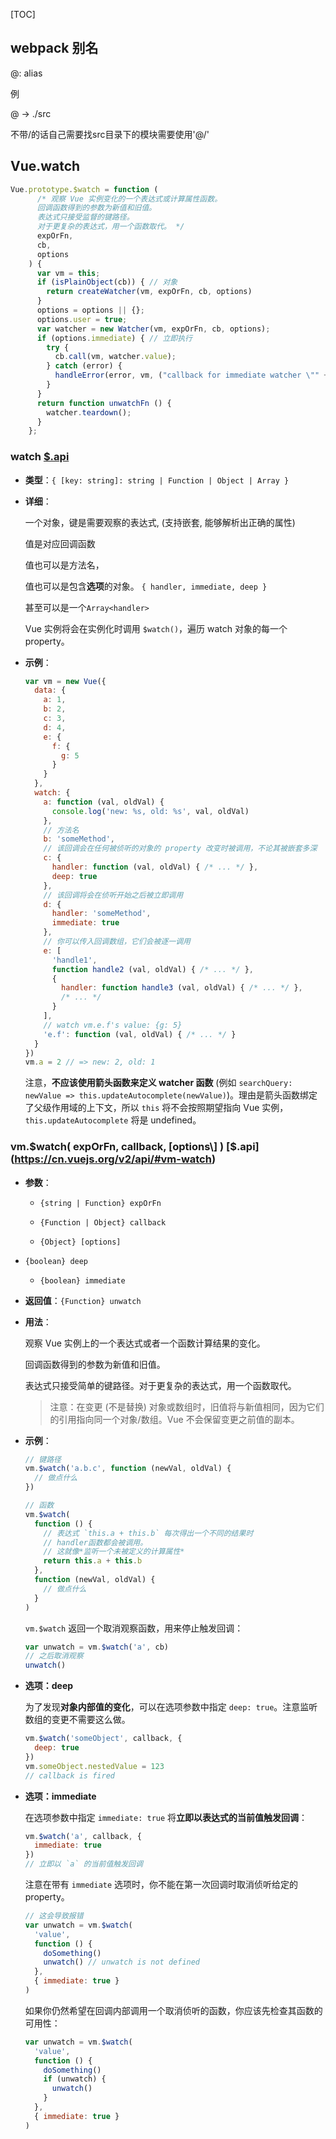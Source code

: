 [TOC]

## webpack 别名

@: alias

例

@ -> ./src

不带/的话自己需要找src目录下的模块需要使用'@/'

## Vue.watch

```js
Vue.prototype.$watch = function (
      /* 观察 Vue 实例变化的一个表达式或计算属性函数。
      回调函数得到的参数为新值和旧值。
      表达式只接受监督的键路径。
      对于更复杂的表达式，用一个函数取代。 */
      expOrFn,
      cb,
      options
    ) {
      var vm = this;
      if (isPlainObject(cb)) { // 对象
        return createWatcher(vm, expOrFn, cb, options)
      }
      options = options || {};
      options.user = true;
      var watcher = new Watcher(vm, expOrFn, cb, options);
      if (options.immediate) { // 立即执行
        try {
          cb.call(vm, watcher.value);
        } catch (error) {
          handleError(error, vm, ("callback for immediate watcher \"" + (watcher.expression) + "\""));
        }
      }
      return function unwatchFn () {
        watcher.teardown();
      }
    };
```

### watch [$.api](https://cn.vuejs.org/v2/api/#watch)

- **类型**：`{ [key: string]: string | Function | Object | Array }`

- **详细**：

  一个对象，键是需要观察的表达式, (支持嵌套, 能够解析出正确的属性)

  值是对应回调函数 

  值也可以是方法名，

  值也可以是包含**选项**的对象。 `{ handler, immediate, deep }`

  甚至可以是一个`Array<handler>`

  Vue 实例将会在实例化时调用 `$watch()`，遍历 watch 对象的每一个 property。

- **示例**：

  ```js
  var vm = new Vue({
    data: {
      a: 1,
      b: 2,
      c: 3,
      d: 4,
      e: {
        f: {
          g: 5
        }
      }
    },
    watch: {
      a: function (val, oldVal) {
        console.log('new: %s, old: %s', val, oldVal)
      },
      // 方法名
      b: 'someMethod',
      // 该回调会在任何被侦听的对象的 property 改变时被调用，不论其被嵌套多深
      c: {
        handler: function (val, oldVal) { /* ... */ },
        deep: true
      },
      // 该回调将会在侦听开始之后被立即调用
      d: {
        handler: 'someMethod',
        immediate: true
      },
      // 你可以传入回调数组，它们会被逐一调用
      e: [
        'handle1',
        function handle2 (val, oldVal) { /* ... */ },
        {
          handler: function handle3 (val, oldVal) { /* ... */ },
          /* ... */
        }
      ],
      // watch vm.e.f's value: {g: 5}
      'e.f': function (val, oldVal) { /* ... */ }
    }
  })
  vm.a = 2 // => new: 2, old: 1
  ```

  注意，**不应该使用箭头函数来定义 watcher 函数** (例如 `searchQuery: newValue => this.updateAutocomplete(newValue)`)。理由是箭头函数绑定了父级作用域的上下文，所以 `this` 将不会按照期望指向 Vue 实例，`this.updateAutocomplete` 将是 undefined。



### vm.$watch( expOrFn, callback, [options\] ) [$.api](https://cn.vuejs.org/v2/api/#vm-watch)

- **参数**：

  - `{string | Function} expOrFn`

  - `{Function | Object} callback`

  - `{Object} [options]`
- `{boolean} deep`
    - `{boolean} immediate`
  
- **返回值**：`{Function} unwatch`

- **用法**：

  观察 Vue 实例上的一个表达式或者一个函数计算结果的变化。

  回调函数得到的参数为新值和旧值。

  表达式只接受简单的键路径。对于更复杂的表达式，用一个函数取代。

  >  注意：在变更 (不是替换) 对象或数组时，旧值将与新值相同，因为它们的引用指向同一个对象/数组。Vue 不会保留变更之前值的副本。

- **示例**：

  ```js
  // 键路径
  vm.$watch('a.b.c', function (newVal, oldVal) {
    // 做点什么
  })
  
  // 函数
  vm.$watch(
    function () {
      // 表达式 `this.a + this.b` 每次得出一个不同的结果时
      // handler函数都会被调用。
      // 这就像*监听一个未被定义的计算属性*
      return this.a + this.b
    },
    function (newVal, oldVal) {
      // 做点什么
    }
  )
  ```

  `vm.$watch` 返回一个取消观察函数，用来停止触发回调：

  ```js
  var unwatch = vm.$watch('a', cb)
  // 之后取消观察
  unwatch()
  ```

- **选项：deep**

  为了发现**对象内部值的变化**，可以在选项参数中指定 `deep: true`。注意监听数组的变更不需要这么做。

  ```js
  vm.$watch('someObject', callback, {
    deep: true
  })
  vm.someObject.nestedValue = 123
  // callback is fired
  ```

- **选项：immediate**

  在选项参数中指定 `immediate: true` 将**立即以表达式的当前值触发回调**：

  ```js
  vm.$watch('a', callback, {
    immediate: true
  })
  // 立即以 `a` 的当前值触发回调
  ```

  注意在带有 `immediate` 选项时，你不能在第一次回调时取消侦听给定的 property。

  ```js
  // 这会导致报错
  var unwatch = vm.$watch(
    'value',
    function () {
      doSomething()
      unwatch() // unwatch is not defined
    },
    { immediate: true }
  )
  ```

  如果你仍然希望在回调内部调用一个取消侦听的函数，你应该先检查其函数的可用性：

  ```js
  var unwatch = vm.$watch(
    'value',
    function () {
      doSomething()
      if (unwatch) {
        unwatch()
      }
    },
    { immediate: true }
  )
  ```